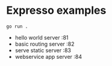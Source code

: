 # Expresso examples

```
go run .
```

- hello world    server :81
- basic routing  server :82
- serve static   server :83
- webservice app server :84
